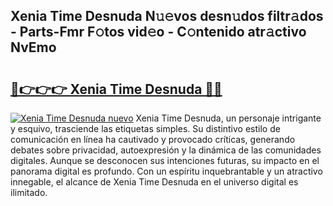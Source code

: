 ## Xenia Time Desnuda N𝚞𝚎vos desn𝚞dos filtr𝚊dos - Parts-Fmr F𝚘tos vid𝚎o - C𝚘ntenido atr𝚊ctivo NvEmo

# <h2><a href="http://mb5cmm.tromn.icu/?c=Xenia+Time+Desnuda">🔗👉👉👉 Xenia Time Desnuda 🔗🔗</a></h2>

[![Xenia Time Desnuda nuevo](https://i.imgur.com/pEAQMta.gif)](http://mb5cmm.tromn.icu/?c=Xenia+Time+Desnuda)
Xenia Time Desnuda, un personaje intrigante y esquivo, trasciende las etiquetas simples. Su distintivo estilo de comunicación en línea ha cautivado y provocado críticas, generando debates sobre privacidad, autoexpresión y la dinámica de las comunidades digitales. Aunque se desconocen sus intenciones futuras, su impacto en el panorama digital es profundo. Con un espíritu inquebrantable y un atractivo innegable, el alcance de Xenia Time Desnuda en el universo digital es ilimitado.
